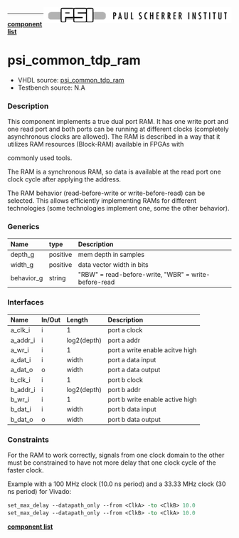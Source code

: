 <img align="right" src="../psi_logo.png">

***

[**component list**](../README.md)

# psi_common_tdp_ram
 - VHDL source: [psi_common_tdp_ram](../../psi_common/hdl/psi_common_tdp_ram.vhd)
 - Testbench source: N.A

### Description

This component implements a true dual port RAM. It has one write port
and one read port and both ports can be running at different clocks
(completely asynchronous clocks are allowed). The RAM is described in a
way that it utilizes RAM resources (Block-RAM) available in FPGAs with

commonly used tools.

The RAM is a synchronous RAM, so data is available at the read port one
clock cycle after applying the address.

The RAM behavior (read-before-write or write-before-read) can be
selected. This allows efficiently implementing RAMs for different
technologies (some technologies implement one, some the other behavior).

### Generics

| Name       | type     | Description                                          |
|:-----------|:---------|:-----------------------------------------------------|
| depth_g    | positive | mem depth in samples                                 |
| width_g    | positive | data vector width in bits                            |
| behavior_g | string   | "RBW" = read-before-write, "WBR" = write-before-read |

### Interfaces
| Name    | In/Out   | Length   | Description   |
|:--------|:---------|:---------|:--------------|
| a_clk_i    | i    |   1|     port a clock
| a_addr_i   | i    |    log2(depth)  |  port a addr
| a_wr_i     | i    |  1           |  port a write enable acitve high
| a_dat_i    | i    |   width          |  port a data input
| a_dat_o    | o    |    width         |  port a data output               
| b_clk_i    | i    |     1        |  port b clock
| b_addr_i   | i    |     log2(depth)        |  port b addr
| b_wr_i     | i    | 1            |  port b write enable active high                    
| b_dat_i    | i    |  width           |  port b data input
| b_dat_o    | o    |       width      |  port b data output


### Constraints

For the RAM to work correctly, signals from one clock domain to the
other must be constrained to have not more delay that one clock cycle of
the faster clock.

Example with a 100 MHz clock (10.0 ns period) and a 33.33 MHz clock (30
ns period) for Vivado:

```tcl
set_max_delay --datapath_only --from <ClkA> -to <ClkB> 10.0
set_max_delay --datapath_only --from <ClkB> -to <ClkA> 10.0
````

[**component list**](../README.md)
